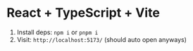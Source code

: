 # React + TypeScript + Vite

1. Install deps: `npm i` or `pnpm i`
2. Visit: `http://localhost:5173/` (should auto open anyways)
